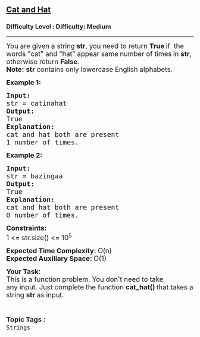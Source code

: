 <h2><a href="https://www.geeksforgeeks.org/problems/cat-and-hat-python/1?page=1&difficulty=Medium&status=unsolved&sortBy=submissions">Cat and Hat</a></h2><h3>Difficulty Level : Difficulty: Medium</h3><hr><div class="problems_problem_content__Xm_eO"><p><span style="font-size: 18px;">You are given a string<strong> str</strong>, you need to return <strong>True </strong>if&nbsp; the words "cat" and "hat" appear same<strong> </strong>number of times<strong> </strong>in <strong>str</strong>, otherwise return <strong>False</strong>.<br></span><span style="font-size: 18px;"><strong>Note:</strong> <strong>str</strong> contains only lowercase English alphabets.</span></p>
<p><span style="font-size: 18px;"><strong>Example 1:</strong></span></p>
<pre><span style="font-size: 18px;"><strong>Input:</strong>
str = catinahat
<strong>Output:</strong>
True
<strong>Explanation:
</strong>cat and hat both are present
1 number of times.</span>
</pre>
<p><span style="font-size: 18px;"><strong>Example 2:</strong></span></p>
<pre><span style="font-size: 18px;"><strong>Input:</strong>
str = bazingaa
<strong>Output:</strong>
True
<strong>Explanation:</strong>
cat and hat both are present
0 number of times.<br></span></pre>
<p><span style="font-size: 18px;"><strong>Constraints:<br></strong>1 &lt;= str.size() &lt;= 10<sup>5</sup></span></p>
<p><span style="font-size: 18px;"><strong>Expected Time Complexity:&nbsp;</strong>O(n)<br><strong>Expected Auxiliary Space:&nbsp;</strong>O(1)</span></p>
<p><span style="font-size: 18px;"><strong>Your Task:</strong><br>This is a function problem. You don't need to take any&nbsp;input. Just complete the function <strong>cat_hat() </strong>that takes a string <strong>str</strong> as input.</span></p></div><br><p><span style=font-size:18px><strong>Topic Tags : </strong><br><code>Strings</code>&nbsp;